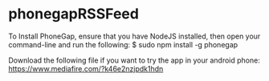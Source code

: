 # phonegapRSSFeed

To Install PhoneGap, ensure that you have NodeJS installed, then open your command-line and run the following:
$ sudo npm install -g phonegap

Download the following file if you want to try the app in your android phone:
https://www.mediafire.com/?k46e2nzjpdk1hdn
